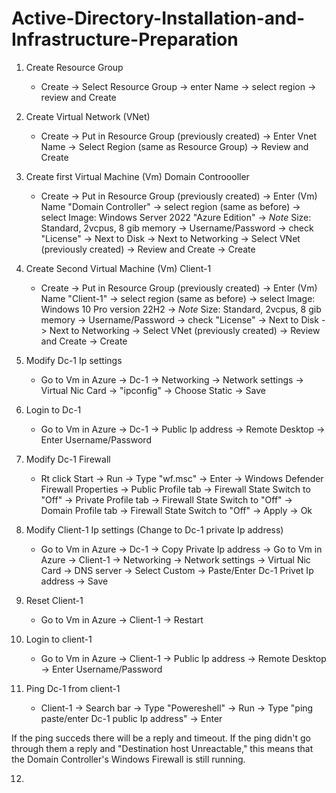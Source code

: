 # Active-Directory-Installation-and-Infrastructure-Preparation

1. Create Resource Group
   - Create -> Select Resource Group -> enter Name -> select region -> review and Create

2. Create Virtual Network (VNet)
   - Create -> Put in Resource Group (previously created) -> Enter Vnet Name -> Select Region (same as Resource Group) -> Review and Create

3. Create first Virtual Machine (Vm) Domain Controooller
   - Create -> Put in Resource Group (previously created) -> Enter (Vm) Name "Domain Controller" -> select region (same as before) -> select Image: Windows Server 2022 "Azure Edition" -> *Note* Size: Standard, 2vcpus, 8 gib memory -> Username/Password -> check "License" -> Next to Disk -> Next to 
   Networking -> Select VNet (previously created) -> Review and Create -> Create

4. Create Second Virtual Machine (Vm) Client-1
   - Create -> Put in Resource Group (previously created) -> Enter (Vm) Name "Client-1" -> select region (same as before) -> select Image: Windows 10 Pro version 22H2 -> *Note* Size: Standard, 2vcpus, 8 gib memory -> Username/Password -> check "License" -> Next to Disk -> Next to Networking
     -> Select VNet (previously created) -> Review and Create -> Create

5. Modify Dc-1 Ip settings
   - Go to Vm in Azure -> Dc-1 -> Networking -> Network settings -> Virtual Nic Card -> "ipconfig" -> Choose Static -> Save
  
6. Login to Dc-1
    - Go to Vm in Azure -> Dc-1 -> Public Ip address -> Remote Desktop -> Enter Username/Password
  
7. Modify Dc-1 Firewall
   - Rt click Start -> Run -> Type "wf.msc" -> Enter -> Windows Defender Firewall Properties -> Public Profile tab -> Firewall State Switch to "Off" -> Private Profile tab -> Firewall State Switch to "Off" -> Domain Profile tab -> Firewall State Switch to "Off" -> Apply -> Ok

8. Modify Client-1 Ip settings (Change to Dc-1 private Ip address)
    - Go to Vm in Azure -> Dc-1 -> Copy Private Ip address -> Go to Vm in Azure -> Client-1 -> Networking -> Network settings -> Virtual Nic Card -> DNS server -> Select Custom -> Paste/Enter Dc-1 Privet Ip address -> Save
  
9. Reset Client-1
   - Go to Vm in Azure -> Client-1 -> Restart

10. Login to client-1
    - Go to Vm in Azure -> Client-1 -> Public Ip address -> Remote Desktop -> Enter Username/Password
   
11. Ping Dc-1 from client-1
    - Client-1 -> Search bar -> Type "Powereshell" -> Run -> Type "ping paste/enter Dc-1 public Ip address" -> Enter
   
If the ping succeds there will be a reply and timeout. If the ping didn't go through them a reply and "Destination host   Unreactable," this means that the Domain Controller's Windows Firewall is still running.

12. 
  
   
   

   
